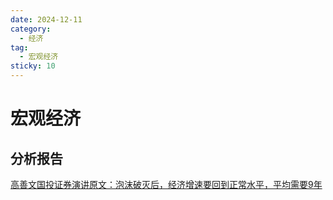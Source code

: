 ```yaml
---
date: 2024-12-11
category:
  - 经济
tag:
  - 宏观经济
sticky: 10
---
```


# 宏观经济

## 分析报告

[高善文国投证券演讲原文：泡沫破灭后，经济增速要回到正常水平，平均需要9年](https://chinadigitaltimes.net/chinese/713727.html)
